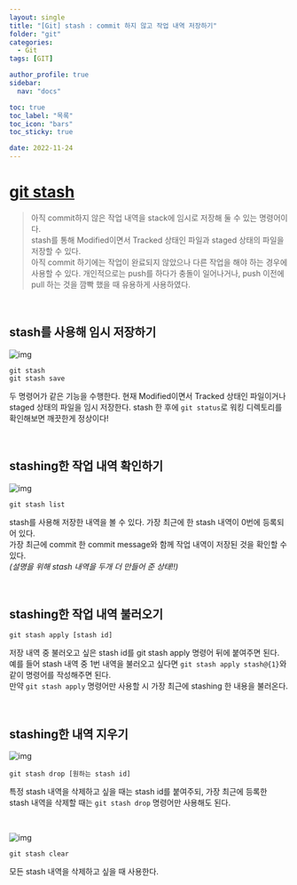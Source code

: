 ```yaml
---
layout: single
title: "[Git] stash : commit 하지 않고 작업 내역 저장하기"
folder: "git"
categories:
  - Git
tags: [GIT]

author_profile: true
sidebar:
  nav: "docs"

toc: true
toc_label: "목록"
toc_icon: "bars"
toc_sticky: true

date: 2022-11-24
---
```


# [git stash](https://git-scm.com/book/ko/v2/Git-%EB%8F%84%EA%B5%AC-Stashing%EA%B3%BC-Cleaning)

> 아직 commit하지 않은 작업 내역을 stack에 임시로 저장해 둘 수 있는 명령어이다.  
> stash를 통해 Modified이면서 Tracked 상태인 파일과 staged 상태의 파일을 저장할 수 있다.  
> 아직 commit 하기에는 작업이 완료되지 않았으나 다른 작업을 해야 하는 경우에 사용할 수 있다. 개인적으로는 push를 하다가 충돌이 일어나거나, push 이전에 pull 하는 것을 깜빡 했을 때 유용하게 사용하였다.

<br />

## stash를 사용해 임시 저장하기

![img](https://img1.daumcdn.net/thumb/R1280x0/?scode=mtistory2&fname=https%3A%2F%2Fblog.kakaocdn.net%2Fdn%2FCeMpC%2FbtrR4xkK1Pe%2FdIlT1iYZkb0rIhWGUvIjIK%2Fimg.png)

```
git stash
git stash save
```

두 명령어가 같은 기능을 수행한다. 현재 Modified이면서 Tracked 상태인 파일이거나 staged 상태의 파일을 임시 저장한다.
stash 한 후에 `git status`로 워킹 디렉토리를 확인해보면 깨끗한게 정상이다!

<br />

## stashing한 작업 내역 확인하기

![img](https://img1.daumcdn.net/thumb/R1280x0/?scode=mtistory2&fname=https%3A%2F%2Fblog.kakaocdn.net%2Fdn%2FbzDfnq%2FbtrR4xZotu3%2FuYWEzQyIJZCSlQEtbbBuI1%2Fimg.png)

```
git stash list
```

stash를 사용해 저장한 내역을 볼 수 있다. 가장 최근에 한 stash 내역이 0번에 등록되어 있다.  
가장 최근에 commit 한 commit message와 함께 작업 내역이 저장된 것을 확인할 수 있다.  
_(설명을 위해 stash 내역을 두개 더 만들어 준 상태!!)_

<br />

## stashing한 작업 내역 불러오기

```
git stash apply [stash id]
```

저장 내역 중 불러오고 싶은 stash id를 git stash apply 명령어 뒤에 붙여주면 된다.  
예를 들어 stash 내역 중 1번 내역을 불러오고 싶다면 `git stash apply stash@{1}`와 같이 명령어를 작성해주면 된다.  
만약 `git stash apply` 명령어만 사용할 시 가장 최근에 stashing 한 내용을 불러온다.

<br />

## stashing한 내역 지우기

![img](https://img1.daumcdn.net/thumb/R1280x0/?scode=mtistory2&fname=https%3A%2F%2Fblog.kakaocdn.net%2Fdn%2F2xARL%2FbtrR7gCBdAD%2FutAjIYQx3HQV2E4cq5nUs1%2Fimg.png)

```
git stash drop [원하는 stash id]
```

특정 stash 내역을 삭제하고 싶을 때는 stash id를 붙여주되, 가장 최근에 등록한 stash 내역을 삭제할 때는 `git stash drop` 명령어만 사용해도 된다.

<br />

![img](https://img1.daumcdn.net/thumb/R1280x0/?scode=mtistory2&fname=https%3A%2F%2Fblog.kakaocdn.net%2Fdn%2Fs5pcY%2FbtrR3dAswVI%2FeVrDUY537pMMQQy82EOZdk%2Fimg.png)

```
git stash clear
```

모든 stash 내역을 삭제하고 싶을 때 사용한다.
